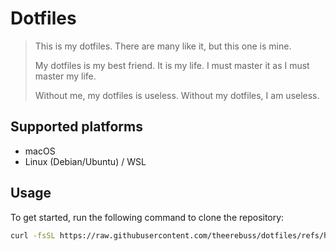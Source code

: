 # Dotfiles

> This is my dotfiles. There are many like it, but this one is mine.
>
> My dotfiles is my best friend. It is my life. I must master it as I must master my life.
>
> Without me, my dotfiles is useless. Without my dotfiles, I am useless.

## Supported platforms

- macOS
- Linux (Debian/Ubuntu) / WSL

## Usage

To get started, run the following command to clone the repository:

```bash
curl -fsSL https://raw.githubusercontent.com/theerebuss/dotfiles/refs/heads/main/pull.sh | bash
```
